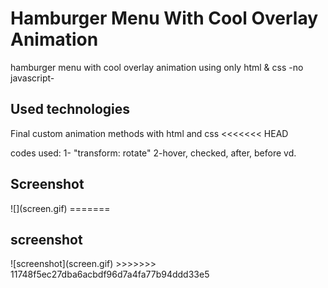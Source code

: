 <h1>Hamburger Menu With Cool Overlay Animation</h1>
hamburger menu with cool overlay animation using only html & css -no javascript-

<h2>Used technologies</h2>
Final custom animation methods with html and css
<<<<<<< HEAD

codes used:
1- "transform: rotate"
2-hover, checked, after, before vd.

<h2>Screenshot</h2>
![](screen.gif)
=======
<h2>screenshot</h2>
![screenshot](screen.gif)
>>>>>>> 11748f5ec27dba6acbdf96d7a4fa77b94ddd33e5

